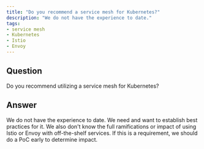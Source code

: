 ```yaml
---
title: "Do you recommend a service mesh for Kubernetes?"
description: "We do not have the experience to date."
tags:
- service mesh
- Kubernetes
- Istio
- Envoy
---
```


## Question

Do you recommend utilizing a service mesh for Kubernetes?


## Answer

We do not have the experience to date. We need and want to establish best practices for it. We also don't know the full ramifications or impact of using Istio or Envoy with off-the-shelf services. If this is a requirement, we should do a PoC early to determine impact.
